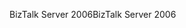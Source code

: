 <span data-ttu-id="fb4cb-101">BizTalk Server 2006</span><span class="sxs-lookup"><span data-stu-id="fb4cb-101">BizTalk Server 2006</span></span>